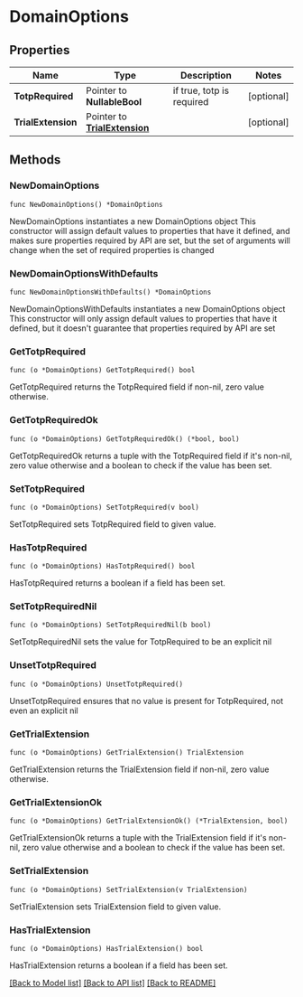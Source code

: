 # DomainOptions

## Properties

Name | Type | Description | Notes
------------ | ------------- | ------------- | -------------
**TotpRequired** | Pointer to **NullableBool** | if true, totp is required | [optional] 
**TrialExtension** | Pointer to [**TrialExtension**](TrialExtension.md) |  | [optional] 

## Methods

### NewDomainOptions

`func NewDomainOptions() *DomainOptions`

NewDomainOptions instantiates a new DomainOptions object
This constructor will assign default values to properties that have it defined,
and makes sure properties required by API are set, but the set of arguments
will change when the set of required properties is changed

### NewDomainOptionsWithDefaults

`func NewDomainOptionsWithDefaults() *DomainOptions`

NewDomainOptionsWithDefaults instantiates a new DomainOptions object
This constructor will only assign default values to properties that have it defined,
but it doesn't guarantee that properties required by API are set

### GetTotpRequired

`func (o *DomainOptions) GetTotpRequired() bool`

GetTotpRequired returns the TotpRequired field if non-nil, zero value otherwise.

### GetTotpRequiredOk

`func (o *DomainOptions) GetTotpRequiredOk() (*bool, bool)`

GetTotpRequiredOk returns a tuple with the TotpRequired field if it's non-nil, zero value otherwise
and a boolean to check if the value has been set.

### SetTotpRequired

`func (o *DomainOptions) SetTotpRequired(v bool)`

SetTotpRequired sets TotpRequired field to given value.

### HasTotpRequired

`func (o *DomainOptions) HasTotpRequired() bool`

HasTotpRequired returns a boolean if a field has been set.

### SetTotpRequiredNil

`func (o *DomainOptions) SetTotpRequiredNil(b bool)`

 SetTotpRequiredNil sets the value for TotpRequired to be an explicit nil

### UnsetTotpRequired
`func (o *DomainOptions) UnsetTotpRequired()`

UnsetTotpRequired ensures that no value is present for TotpRequired, not even an explicit nil
### GetTrialExtension

`func (o *DomainOptions) GetTrialExtension() TrialExtension`

GetTrialExtension returns the TrialExtension field if non-nil, zero value otherwise.

### GetTrialExtensionOk

`func (o *DomainOptions) GetTrialExtensionOk() (*TrialExtension, bool)`

GetTrialExtensionOk returns a tuple with the TrialExtension field if it's non-nil, zero value otherwise
and a boolean to check if the value has been set.

### SetTrialExtension

`func (o *DomainOptions) SetTrialExtension(v TrialExtension)`

SetTrialExtension sets TrialExtension field to given value.

### HasTrialExtension

`func (o *DomainOptions) HasTrialExtension() bool`

HasTrialExtension returns a boolean if a field has been set.


[[Back to Model list]](../README.md#documentation-for-models) [[Back to API list]](../README.md#documentation-for-api-endpoints) [[Back to README]](../README.md)



